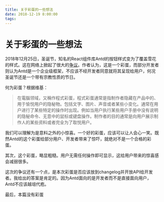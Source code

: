```yaml
---
title: 关于彩蛋的一些想法
date: 2018-12-19 8:00:00
tags:
---
```

<style>
#nya{
    color: transparent;
}
#nya::selection{
    color: red;
}
@-webkit-keyframes bgp {
    0%  { background-position: 0 0;}
    100% { background-position: -100% 0;}
}
</style>


# 关于彩蛋的一些想法

2018年12月25日，圣诞节，知名的React组件库Antd的按钮样式变为了覆盖雪花的样式。这在网络上掀起了很大的[争议](https://github.com/ant-design/ant-design/issues/13098)。作者认为，这是一个彩蛋，而部分开发者则认为Antd是一个企业级框架，不应该不经开发者同意就将其呈现给用户，何况圣诞节还是一个带有宗教性质的节日。

<!--more-->
何为彩蛋？根据维基：

> 在電腦领域，又稱作程式彩蛋，程式彩蛋通常是指制作者隐藏在产品中的、用于愉悦用户的隐秘物。包括文字、图片、声音或者某些小变化。通常在用户进行了某些特定的操作时出现。例如当用户执行某些用户手册中没有说明的隐秘命令、无意中的鼠标或键盘操作。制作者的目的通常是向用户展示制作人的某些资料或者完全为了取悦用户。

我们可以理解为是意料之外的小惊喜。一个好的彩蛋，应该可以让人会心一笑。既然Antd的这个彩蛋给部分用户、开发者带来了惊吓，就绝对不是一个合格的彩蛋。

其次，这个彩蛋，略显粗糙。用户无需任何操作即可显示，这给用户带来的惊喜感会减弱很多。

这次的争议还有一个点，是本次彩蛋是否应该放到changelog并开放API给开发者。我给出的答案是肯定的。因为Antd面向的是开发者而不是直接面向用户，Antd不应该越俎代庖。

最后，本篇没有彩蛋<span id="nya">才怪喵～🐱</span>



